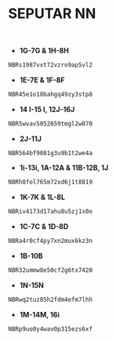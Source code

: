 # SEPUTAR NN

<br>

- **1G-7G & 1H-8H**
```bash
NBRs1987vxt72vzro9ap5vl2
```
- **1E-7E & 1F-8F**
```sh
NBR45e1o18bahgq49zy3stp8
```
- **14 I-15 I, 12J-16J**
```bash
NBR5wvav5052659tmgl2w070
```
- **2J-11J**
```sh
NBR564bf9081g3u9b1t2we4a
```
- **1i-13i, 1A-12A & 11B-12B, 1J**
```bash
NBRh8fol765m72xd6j1t8819
```
- **1K-7K & 1L-8L**
```sh
NBRiv4173d17ahu8u5zj1s0o
```
- **1C-7C & 1D-8D**
```bash
NBRa4r0cf4py7xn2mux6kz3n
```
- **1B-10B**
```sh
NBR32ummw8e50cf2g6tx7420
```
- **1N-15N**
```bash
NBRwq2tuz85h2fdm4efm7lhh
```
- **1M-14M, 16i**
```sh
NBRp9uo0y4wav0p315ezs6xf
```
<br>
